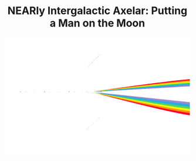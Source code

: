 <h1 align="center"><b>NEARly Intergalactic Axelar: Putting a Man on the Moon</b></h1>

<div align="center">
  <img src ="https://github.com/AdnanSlef/Nearly-Intergalactic-Axelar/blob/470e2328431876ebd5b0cbf7e0600b57864c5105/LogoT.png"
</div>



